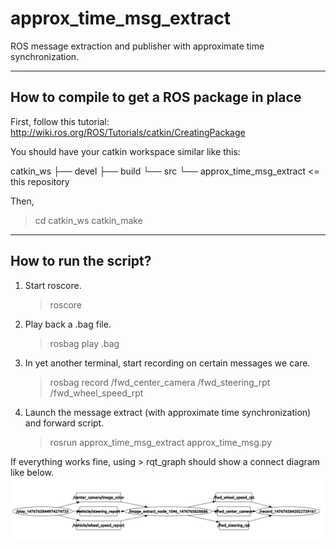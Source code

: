 # approx_time_msg_extract
ROS message extraction and publisher with approximate time synchronization.

----------------------
How to compile to get a ROS package in place
----------------------
First, follow this tutorial: http://wiki.ros.org/ROS/Tutorials/catkin/CreatingPackage

You should have your catkin workspace similar like this:

catkin_ws
   ├──  devel
   ├──  build
   └──  src
        └── approx_time_msg_extract     <= this repository

Then, 
> cd catkin_ws
> catkin_make

----------------------
How to run the script?
----------------------

1. Start roscore.
    > roscore

2. Play back a .bag file.
    > rosbag play <file>.bag

3. In yet another terminal, start recording on certain messages we care. 
    > rosbag record /fwd_center_camera /fwd_steering_rpt /fwd_wheel_speed_rpt

4. Launch the message extract (with approximate time synchronization) and forward script.
    > rosrun approx_time_msg_extract approx_time_msg.py

If everything works fine, using > rqt_graph should show a connect diagram like below. 
![alt tag](https://github.com/jinchenglee/approx_time_msg_extract/blob/master/ros_play_extract_conn.png)
